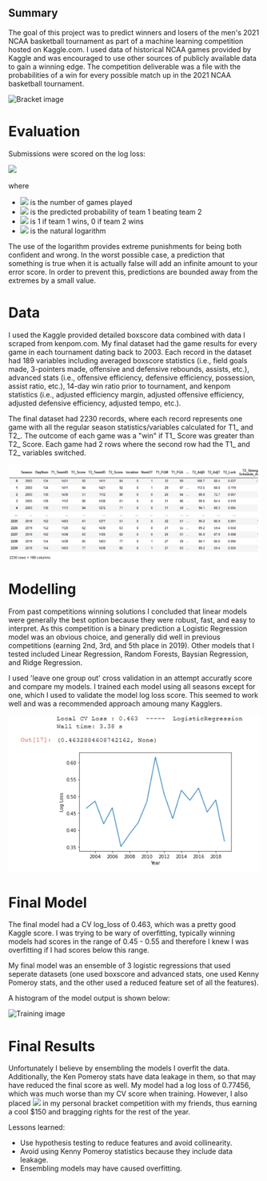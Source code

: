 Summary
---------

The goal of this project was to predict winners and losers of the men's 2021 NCAA basketball tournament as part of a machine learning competition hosted on Kaggle.com. I used data of historical NCAA games provided by Kaggle and was encouraged to use other sources of publicly available data to gain a winning edge. The competition deliverable was a file with the probabilities of a win for every possible match up in the 2021 NCAA basketball tournament. 

![Bracket image](https://storage.googleapis.com/kaggle-competitions/kaggle/4862/media/bball-logo.png)

# Evaluation
Submissions were scored on the log loss:

<img src="https://render.githubusercontent.com/render/math?math=\textrm{LogLoss} = - \frac{1}{n} \sum_{i=1}^n \left[ y_i \log(\hat{y}_i) + (1 - y_i) \log(1 - \hat{y}_i) \right]">
                   
where

- <img src="https://render.githubusercontent.com/render/math?math=n"> is the number of games played
- <img src="https://render.githubusercontent.com/render/math?math=\hat{y}_i"> is the predicted probability of team 1 beating team 2
- <img src="https://render.githubusercontent.com/render/math?math=y_i"> is 1 if team 1 wins, 0 if team 2 wins
- <img src="https://render.githubusercontent.com/render/math?math=log"> is the natural logarithm

The use of the logarithm provides extreme punishments for being both confident and wrong. In the worst possible case, a prediction that something is true when it is actually false will add an infinite amount to your error score. In order to prevent this, predictions are bounded away from the extremes by a small value.

# Data
I used the Kaggle provided detailed boxscore data combined with data I scraped from kenpom.com. My final dataset had the game results for every game in each tournament dating back to 2003. Each record in the dataset had 189 variables including averaged boxscore statistics (i.e., field goals made, 3-pointers made, offensive and defensive rebounds, assists, etc.), advanced stats (i.e., offensive efficiency, defensive efficiency, possession, assist ratio, etc.), 14-day win ratio prior to tournament, and kenpom statistics (i.e., adjusted efficiency margin, adjusted offensive efficiency, adjusted defensive efficiency, adjusted tempo, etc.). 

The final dataset had 2230 records, where each record represents one game with all the regular season statistics/variables calculated for T1_ and T2_. The outcome of each game was a "win" if T1_ Score was greater than T2_ Score. Each game had 2 rows where the second row had the T1_ and T2_ variables switched.

![Dataset image](https://github.com/MatanFreedman/kaggle-march-madness-2021/blob/master/reports/figures/dataset.PNG?raw=true)


# Modelling
From past competitions winning solutions I concluded that linear models were generally the best option because they were robust, fast, and easy to interpret. As this competition is a binary prediction a Logistic Regression model was an obvious choice, and generally did well in previous competitions (earning 2nd, 3rd, and 5th place in 2019). Other models that I tested included Linear Regression, Random Forests, Baysian Regression, and Ridge Regression. 

I used 'leave one group out' cross validation in an attempt accuratly score and compare my models. I trained each model using all seasons except for one, which I used to validate the model log loss score. This seemed to work well and was a recommended approach amoung many Kagglers.

![Training image](https://github.com/MatanFreedman/kaggle-march-madness-2021/blob/master/reports/figures/cv_training.PNG?raw=true)

# Final Model
The final model had a CV log_loss of 0.463, which was a pretty good Kaggle score. I was trying to be wary of overfitting, typically winning models had scores in the range of 0.45 - 0.55 and therefore I knew I was overfitting if I had scores below this range. 

My final model was an ensemble of 3 logistic regressions that used seperate datasets (one used boxscore and advanced stats, one used Kenny Pomeroy stats, and the other used a reduced feature set of all the features).

A histogram of the model output is shown below:

![Training image](https://github.com/MatanFreedman/kaggle-march-madness-2021/blob/master/reports/figures/win_probabilities.PNG?raw=true)

# Final Results
Unfortunately I believe by ensembling the models I overfit the data. Additionally, the Ken Pomeroy stats have data leakage in them, so that may have reduced the final score as well. My model had a log loss of 0.77456, which was much worse than my CV score when training. However, I also placed <img src="https://render.githubusercontent.com/render/math?math=1^st"> in my personal bracket competition with my friends, thus earning a cool $150 and bragging rights for the rest of the year.

Lessons learned:
- Use hypothesis testing to reduce features and avoid collinearity.
- Avoid using Kenny Pomeroy statistics because they include data leakage.
- Ensembling models may have caused overfitting.
